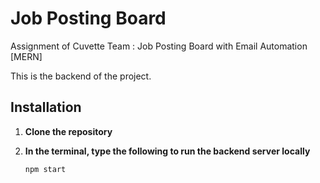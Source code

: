 # Job Posting Board
Assignment of Cuvette Team :  Job Posting Board with Email Automation [MERN]

This is the backend of the project.

## Installation

1. **Clone the repository**
   
2. **In the terminal, type the following to run the backend server locally** 
   ```bash
   npm start
